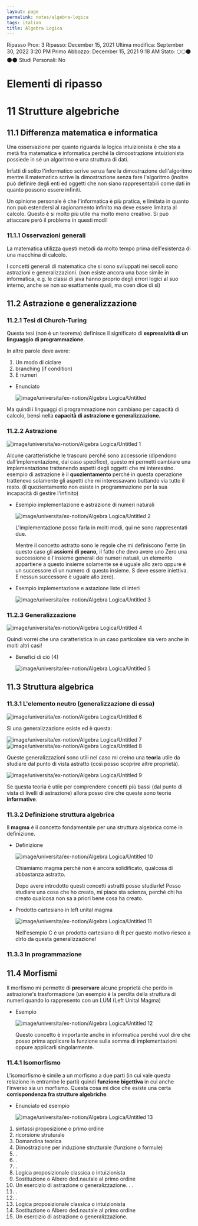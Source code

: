 ```yaml
---
layout: page
permalink: notes/algebra-logica
tags: italian
title: Algebra Logica
---
```


Ripasso Prox: 3
Ripasso: December 15, 2021
Ultima modifica: September 30, 2022 3:20 PM
Primo Abbozzo: December 15, 2021 9:18 AM
Stato: 🌕🌕🌑🌑🌑
Studi Personali: No

# Elementi di ripasso

# 11 Strutture algebriche

## 11.1 Differenza matematica e informatica

Una osservazione per quanto riguarda la logica intuizionista è che sta a metà fra matematica e informatica perché la dimoostrazione intuizionista possiede in sé un algoritmo e una struttura di dati.

Infatti di solito l'informatico scrive senza fare la dimostrazione dell'algoritmo mentre il matematico scrive la dimostrazione senza fare l'algoritmo (inoltre può definire degli enti ed oggetti che non siano rappresentabili come dati in quanto possono essere infiniti.

Un opinione personale è che l'informatica è più pratica, e limitata in quanto non può estendersi al ragionamento infinito ma deve essere limitata al calcolo. Questo è si molto più utile ma molto meno creativo. Si può attaccare però il problema in questi modi!

### 11.1.1 Osservazioni generali

La matematica utilizza questi metodi da molto tempo prima dell'esistenza di una macchina di calcolo.

I concetti generali di matematica che si sono sviluppati nei secoli sono astrazioni e generalizzazioni. (non esiste ancora una base simile in informatica, e.g. le classi di java hanno proprio degli errori logici al suo interno, anche se non so esattamente quali, ma coen dice di sì)

## 11.2 Astrazione e generalizzazione

### 11.2.1 Tesi di Church-Turing

Questa tesi (non è un teorema) definisce il significato di **espressività di un linguaggio di programmazione**.

In altre parole deve avere:

1. Un modo di ciclare
2. branching (if condition)
3. E numeri
- Enunciato

    <img src="/images/notes/image/universita/ex-notion/Algebra Logica/Untitled.png" alt="image/universita/ex-notion/Algebra Logica/Untitled">


Ma quindi i linguaggi di programmazione non cambiano per capacità di calcolo, bensì nella **capacità di astrazione e generalizzazione.**

### 11.2.2 Astrazione

<img src="/images/notes/image/universita/ex-notion/Algebra Logica/Untitled 1.png" alt="image/universita/ex-notion/Algebra Logica/Untitled 1">

Alcune caratteristiche le trascuro perché sono accessorie (dipendono dall'implementazione, dal caso specifico), questo mi permetti cambiare una implementazione trattenendo aspetti degli oggetti che mi interessino. esempio di astrazione è il **quozientamento** perché in questa operazione trattenevo solamente gli aspetti che mi interessavano buttando via tutto il resto. (il quozientamento non esiste in programmazione per la sua incapacità di gestire l'infinito)

- Esempio implementazione e astrazione di numeri naturali

    <img src="/images/notes/image/universita/ex-notion/Algebra Logica/Untitled 2.png" alt="image/universita/ex-notion/Algebra Logica/Untitled 2">

    L'implementazione posso farla in molti modi, qui ne sono rappresentati due.

    Mentre il concetto astratto sono le regole che mi definiscono l'ente (in questo caso gli **assiomi di peano,** il fatto che devo avere uno Zero una successione e l'insieme generali dei numeri natuali, un elemento appartiene a questo insieme solamente se è uguale allo zero oppure è un successore di un numero di questo insieme. S deve essere iniettiva. E nessun successore è uguale allo zero).

- Esempio implementazione e astazione liste di interi

    <img src="/images/notes/image/universita/ex-notion/Algebra Logica/Untitled 3.png" alt="image/universita/ex-notion/Algebra Logica/Untitled 3">


### 11.2.3 Generalizzazione

<img src="/images/notes/image/universita/ex-notion/Algebra Logica/Untitled 4.png" alt="image/universita/ex-notion/Algebra Logica/Untitled 4">

Quindi vorrei che una caratteristica in un caso particolare sia vero anche in molti altri casi!

- Benefici di ciò (4)

    <img src="/images/notes/image/universita/ex-notion/Algebra Logica/Untitled 5.png" alt="image/universita/ex-notion/Algebra Logica/Untitled 5">


## 11.3 Struttura algebrica

### 11.3.1 L'elemento neutro (generalizzazione di essa)

<img src="/images/notes/image/universita/ex-notion/Algebra Logica/Untitled 6.png" alt="image/universita/ex-notion/Algebra Logica/Untitled 6">

Si una generalizzazione esiste ed è questa:

<img src="/images/notes/image/universita/ex-notion/Algebra Logica/Untitled 7.png" alt="image/universita/ex-notion/Algebra Logica/Untitled 7">

<img src="/images/notes/image/universita/ex-notion/Algebra Logica/Untitled 8.png" alt="image/universita/ex-notion/Algebra Logica/Untitled 8">

Queste generalizzazioni sono utili nel caso mi creino una **teoria** utile da studiare dal punto di vista astratto (così posso scoprire altre proprietà).

<img src="/images/notes/image/universita/ex-notion/Algebra Logica/Untitled 9.png" alt="image/universita/ex-notion/Algebra Logica/Untitled 9">

Se questa teoria è utile per comprendere concetti più bassi (dal punto di vista di livelli di astrazione) allora posso dire che queste sono teorie **informative**.

### 11.3.2 Definizione struttura algebrica

Il **magma** è il concetto fondamentale per una struttura algebrica come in definizione.

- Definizione

    <img src="/images/notes/image/universita/ex-notion/Algebra Logica/Untitled 10.png" alt="image/universita/ex-notion/Algebra Logica/Untitled 10">

    Chiamiamo magma perché non è ancora solidificato, qualcosa di abbastanza astratto.

    Dopo avere introdotto questi concetti astratti posso studiarle! Posso studiare una cosa che ho creato, mi piace sta scienza, perché chi ha creato qualcosa non sa a priori bene cosa ha creato.

- Prodotto cartesiano in left unital magma

    <img src="/images/notes/image/universita/ex-notion/Algebra Logica/Untitled 11.png" alt="image/universita/ex-notion/Algebra Logica/Untitled 11">

    Nell'esempio C è un prodotto cartesiano di R per questo motivo riesco a dirlo da questa generalizzazione!


### 11.3.3 In programmazione

## 11.4 Morfismi

Il morfismo mi permette di **preservare**  alcune proprietà che perdo in astrazione's trasformazione (un esempio è la perdita della struttura di numeri quando lo rappresento con un LUM (Left Unital Magma)

- Esempio

    <img src="/images/notes/image/universita/ex-notion/Algebra Logica/Untitled 12.png" alt="image/universita/ex-notion/Algebra Logica/Untitled 12">

    Questo concetto è importante anche in informatica perché vuol dire che posso prima applicare la funzione sulla somma di implementazioni oppure applicarli singolarmente.


### 11.4.1 Isomorfismo

L'isomorfismo è simile a un morfismo a due parti (in cui vale questa relazione in entrambe le parti) quindi **funzione bigettiva** in cui anche l'inverso sia un morfismo. Questa cosa mi dice che esiste una certa **corrispondenza fra strutture algebriche**.

- Enunciato ed esempio

    <img src="/images/notes/image/universita/ex-notion/Algebra Logica/Untitled 13.png" alt="image/universita/ex-notion/Algebra Logica/Untitled 13">


1. sintassi proposizione o primo ordine
2. ricorsione struturale
3. Domandina teorica
4. Dimostrazione per induzione strutturale (funzione o formule)
5. .
6. .
7. .
8. Logica proposizionale classica o intuizionista
9. Sostituzione o Albero ded.nautale al primo ordine
10. Un esercizio di astrazione o generalizzazione.
. .
6. .
7. .
8. Logica proposizionale classica o intuizionista
9. Sostituzione o Albero ded.nautale al primo ordine
10. Un esercizio di astrazione o generalizzazione.